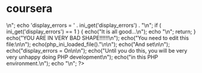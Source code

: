 # coursera
<?php
echo "<pre>\n";
echo 'display_errors = ' . ini_get('display_errors') . "\n";
if ( ini_get('display_errors') == 1 ) {
    echo("It is all good...\n");
    echo "</pre>\n";
    return;
}
echo("YOU ARE IN VERY BAD SHAPE!!!!!!\n");
echo("You need to edit this file:\n\n");
echo(php_ini_loaded_file()."\n\n");
echo("And set\n\n");
echo("display_errors = On\n\n");
echo("Until you do this, you will be very very unhappy doing PHP development\n");
echo("in this PHP environment.\n");
echo "</pre>\n";
?> 
